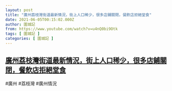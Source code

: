 ```yaml
---
layout: post
title: "廣州荔枝灣街道最新情況，街上人口稀少，很多店鋪關閉，餐飲店拒絕堂食"
date: 2021-06-05T00:15:02.000Z
author: 圍城記
from: https://www.youtube.com/watch?v=u4nQ0bi9Otk
tags: [ 圍城記 ]
categories: [ 圍城記 ]
---
```

<!--1622852102000-->
[廣州荔枝灣街道最新情況，街上人口稀少，很多店鋪關閉，餐飲店拒絕堂食](https://www.youtube.com/watch?v=u4nQ0bi9Otk)
------

<div>
#廣州 #荔枝灣 #廣州情況
</div>
